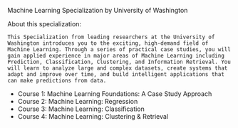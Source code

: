 Machine Learning Specialization by University of Washington


About this specialization:
```
This Specialization from leading researchers at the University of Washington introduces you to the exciting, high-demand field of Machine Learning. Through a series of practical case studies, you will gain applied experience in major areas of Machine Learning including Prediction, Classification, Clustering, and Information Retrieval. You will learn to analyze large and complex datasets, create systems that adapt and improve over time, and build intelligent applications that can make predictions from data.
```

- Course 1: Machine Learning Foundations: A Case Study Approach
- Course 2: Machine Learning: Regression
- Course 3: Machine Learning: Classification
- Course 4: Machine Learning: Clustering & Retrieval
